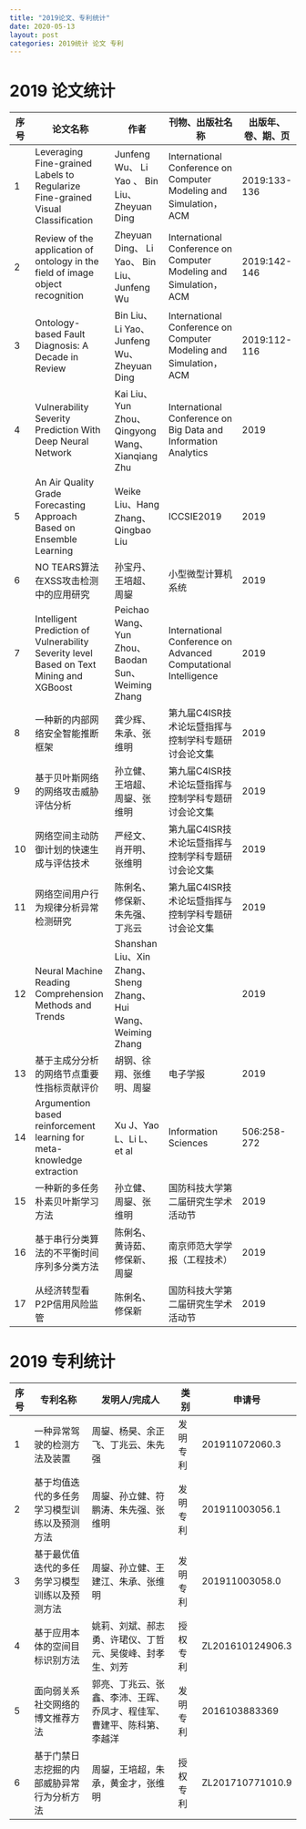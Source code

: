 ```yaml
---
title: "2019论文、专利统计"
date: 2020-05-13
layout: post
categories: 2019统计 论文 专利
---
```


# 2019 论文统计

| 序号 | 论文名称                                                     | 作者                                                         | 刊物、出版社名称                                             | 出版年、卷、期、页 |
| ---- | ------------------------------------------------------------ | ------------------------------------------------------------ | ------------------------------------------------------------ | ------------------ |
| 1    | Leveraging Fine-grained Labels to Regularize Fine-grained   Visual Classification | Junfeng Wu、 Li   Yao 、 Bin Liu、 Zheyuan Ding              | International Conference on Computer Modeling and Simulation，ACM | 2019:133-136       |
| 2    | Review of the application of ontology in the field of image   object recognition | Zheyuan Ding、   Li Yao、 Bin Liu、 Junfeng Wu               | International Conference on Computer Modeling and Simulation，ACM | 2019:142-146       |
| 3    | Ontology-based Fault Diagnosis: A Decade in Review           | Bin Liu、 Li Yao、 Junfeng Wu、 Zheyuan Ding                 | International Conference on    Computer Modeling and Simulation，ACM | 2019:112-116       |
| 4    | Vulnerability Severity Prediction With Deep Neural Network   | Kai Liu、Yun   Zhou、Qingyong Wang、Xianqiang Zhu            | International Conference on Big Data and Information Analytics | 2019               |
| 5    | An Air Quality Grade Forecasting Approach Based on Ensemble   Learning | Weike Liu、Hang   Zhang、Qingbao Liu                         | ICCSIE2019                                                   | 2019               |
| 6    | NO TEARS算法在XSS攻击检测中的应用研究                        | 孙宝丹、王培超、周鋆                                         | 小型微型计算机系统                                           | 2019               |
| 7    | Intelligent Prediction of Vulnerability Severity level Based   on Text Mining and XGBoost | Peichao Wang、Yun   Zhou、Baodan Sun、Weiming Zhang          | International Conference on Advanced Computational   Intelligence | 2019               |
| 8    | 一种新的内部网络安全智能推断框架                             | 龚少辉、朱承、张维明                                         | 第九届C4ISR技术论坛暨指挥与控制学科专题研讨会论文集          | 2019               |
| 9    | 基于贝叶斯网络的网络攻击威胁评估分析                         | 孙立健、王培超、周鋆、张维明                                 | 第九届C4ISR技术论坛暨指挥与控制学科专题研讨会论文集          | 2019               |
| 10   | 网络空间主动防御计划的快速生成与评估技术                     | 严经文、肖开明、张维明                                       | 第九届C4ISR技术论坛暨指挥与控制学科专题研讨会论文集          | 2019               |
| 11   | 网络空间用户行为规律分析异常检测研究                         | 陈俐名、修保新、朱先强、丁兆云                               | 第九届C4ISR技术论坛暨指挥与控制学科专题研讨会论文集          | 2019               |
| 12   | Neural Machine Reading Comprehension Methods and Trends      | Shanshan Liu、Xin   Zhang、Sheng Zhang、Hui Wang、Weiming Zhang |                                                              | 2019               |
| 13   | 基于主成分分析的网络节点重要性指标贡献评价                   | 胡钢、徐翔、张维明、周鋆                                     | 电子学报                                                     | 2019               |
| 14   | Argumention based reinforcement learning for meta-knowledge   extraction | Xu J、Yao L、Li L、et al                                     | Information Sciences                                         | 506:258-272        |
| 15   | 一种新的多任务朴素贝叶斯学习方法                             | 孙立健、周鋆、张维明                                         | 国防科技大学第二届研究生学术活动节                           | 2019               |
| 16   | 基于串行分类算法的不平衡时间序列多分类方法                   | 陈俐名、黄诗茹、修保新、周鋆                                 | 南京师范大学学报（工程技术）                                 | 2019               |
| 17   | 从经济转型看P2P信用风险监管                                  | 陈俐名、修保新                                               | 国防科技大学第二届研究生学术活动节                           | 2019               |





# 2019 专利统计

| 序号 | 专利名称                                       | 发明人/完成人                                                | 类别     | 申请号           |
| ---- | ---------------------------------------------- | ------------------------------------------------------------ | -------- | ---------------- |
| 1    | 一种异常驾驶的检测方法及装置                   | 周鋆、杨昊、余正飞、丁兆云、朱先强                           | 发明专利 | 201911072060.3   |
| 2    | 基于均值迭代的多任务学习模型训练以及预测方法   | 周鋆、孙立健、符鹏涛、朱先强、张维明                         | 发明专利 | 201911003056.1   |
| 3    | 基于最优值迭代的多任务学习模型训练以及预测方法 | 周鋆、孙立健、王建江、朱承、张维明                           | 发明专利 | 201911003058.0   |
| 4    | 基于应用本体的空间目标识别方法                 | 姚莉、刘斌、郝志勇、许珺仪、丁哲元、吴俊峰、封孝生、刘芳     | 授权专利 | ZL201610124906.3 |
| 5    | 面向弱关系社交网络的博文推荐方法               | 郭亮、丁兆云、张鑫、李沛、王晖、乔凤才、程佳军、曹建平、陈科第、李越洋 | 发明专利 | 2016103883369    |
| 6    | 基于门禁日志挖掘的内部威胁异常行为分析方法     | 周鋆，王培超，朱承，黄金才，张维明                           | 授权专利 | ZL201710771010.9 |